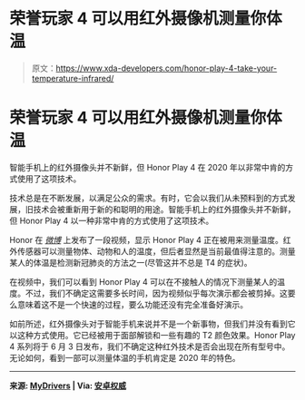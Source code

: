 # 荣誉玩家 4 可以用红外摄像机测量你体温

> 原文：<https://www.xda-developers.com/honor-play-4-take-your-temperature-infrared/>

# 荣誉玩家 4 可以用红外摄像机测量你体温

智能手机上的红外摄像头并不新鲜，但 Honor Play 4 在 2020 年以非常中肯的方式使用了这项技术。

技术总是在不断发展，以满足公众的需求。有时，它会以我们从未预料到的方式发展，旧技术会被重新用于新的和聪明的用途。智能手机上的红外摄像头并不新鲜，但 Honor Play 4 以一种非常中肯的方式使用了这项技术。

Honor 在 *[微博](https://www.weibo.com/3206603957/J4CW5rtxv?from=page_1006063206603957_profile&wvr=6&mod=weibotime&type=comment)* 上发布了一段视频，显示 Honor Play 4 正在被用来测量温度。红外传感器可以测量物体、动物和人的温度，但后者显然是当前最值得注意的。测量某人的体温是检测新冠肺炎的方法之一(尽管这并不总是 T4 的症状)。

在视频中，我们可以看到 Honor Play 4 可以在不接触人的情况下测量某人的温度。不过，我们不确定这需要多长时间，因为视频似乎每次演示都会被剪掉。这要么意味着这不是一个快速的过程，要么功能还没有完全准备好演示。

如前所述，红外摄像头对于智能手机来说并不是一个新事物，但我们并没有看到它以这种方式使用。它已经被用于面部解锁和一些有趣的 T2 颜色效果。Honor Play 4 系列将于 6 月 3 日发布，我们不确定这种红外技术是否会出现在所有型号中。无论如何，看到一部可以测量体温的手机肯定是 2020 年的特色。

* * *

**来源: [MyDrivers](https://news.mydrivers.com/1/692/692365.htm) | Via: [安卓权威](https://www.androidauthority.com/honor-play-4-temperature-measurement-1125001/)**
